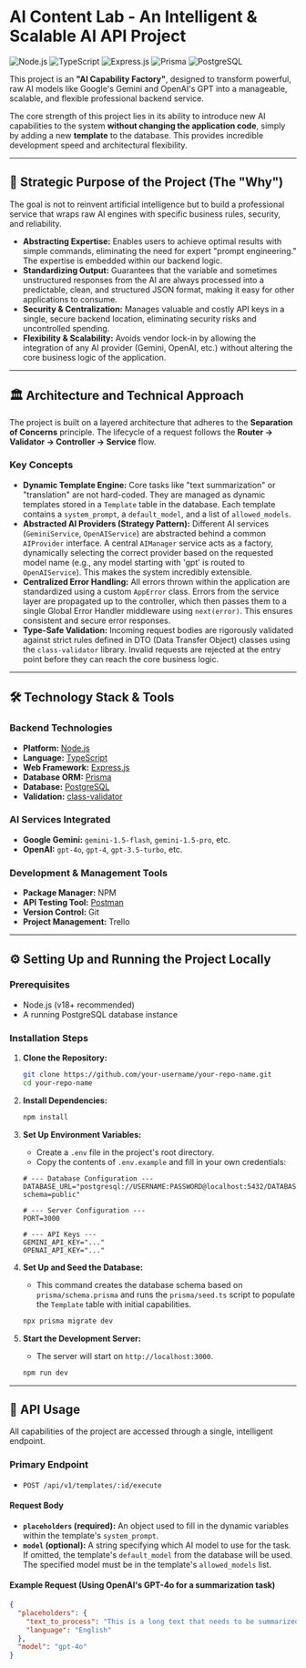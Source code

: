 # AI Content Lab - An Intelligent & Scalable AI API Project

![Node.js](https://img.shields.io/badge/Node.js-339933?style=for-the-badge&logo=nodedotjs&logoColor=white) ![TypeScript](https://img.shields.io/badge/TypeScript-3178C6?style=for-the-badge&logo=typescript&logoColor=white) ![Express.js](https://img.shields.io/badge/Express.js-000000?style=for-the-badge&logo=express&logoColor=white) ![Prisma](https://img.shields.io/badge/Prisma-2D3748?style=for-the-badge&logo=prisma&logoColor=white) ![PostgreSQL](https://img.shields.io/badge/PostgreSQL-4169E1?style=for-the-badge&logo=postgresql&logoColor=white)

This project is an **"AI Capability Factory"**, designed to transform powerful, raw AI models like Google's Gemini and OpenAI's GPT into a manageable, scalable, and flexible professional backend service.

The core strength of this project lies in its ability to introduce new AI capabilities to the system **without changing the application code**, simply by adding a new **template** to the database. This provides incredible development speed and architectural flexibility.

---

## 🚀 Strategic Purpose of the Project (The "Why")

The goal is not to reinvent artificial intelligence but to build a professional service that wraps raw AI engines with specific business rules, security, and reliability.

-   **Abstracting Expertise:** Enables users to achieve optimal results with simple commands, eliminating the need for expert "prompt engineering." The expertise is embedded within our backend logic.
-   **Standardizing Output:** Guarantees that the variable and sometimes unstructured responses from the AI are always processed into a predictable, clean, and structured JSON format, making it easy for other applications to consume.
-   **Security & Centralization:** Manages valuable and costly API keys in a single, secure backend location, eliminating security risks and uncontrolled spending.
-   **Flexibility & Scalability:** Avoids vendor lock-in by allowing the integration of any AI provider (Gemini, OpenAI, etc.) without altering the core business logic of the application.

---

## 🏛️ Architecture and Technical Approach

The project is built on a layered architecture that adheres to the **Separation of Concerns** principle. The lifecycle of a request follows the **Router -> Validator -> Controller -> Service** flow.

### Key Concepts

-   **Dynamic Template Engine:** Core tasks like "text summarization" or "translation" are not hard-coded. They are managed as dynamic templates stored in a `Template` table in the database. Each template contains a `system_prompt`, a `default_model`, and a list of `allowed_models`.
-   **Abstracted AI Providers (Strategy Pattern):** Different AI services (`GeminiService`, `OpenAIService`) are abstracted behind a common `AIProvider` interface. A central `AIManager` service acts as a factory, dynamically selecting the correct provider based on the requested model name (e.g., any model starting with 'gpt' is routed to `OpenAIService`). This makes the system incredibly extensible.
-   **Centralized Error Handling:** All errors thrown within the application are standardized using a custom `AppError` class. Errors from the service layer are propagated up to the controller, which then passes them to a single Global Error Handler middleware using `next(error)`. This ensures consistent and secure error responses.
-   **Type-Safe Validation:** Incoming request bodies are rigorously validated against strict rules defined in DTO (Data Transfer Object) classes using the `class-validator` library. Invalid requests are rejected at the entry point before they can reach the core business logic.

---

## 🛠️ Technology Stack & Tools

### Backend Technologies
-   **Platform:** [Node.js](https://nodejs.org/)
-   **Language:** [TypeScript](https://www.typescriptlang.org/)
-   **Web Framework:** [Express.js](https://expressjs.com/)
-   **Database ORM:** [Prisma](https://www.prisma.io/)
-   **Database:** [PostgreSQL](https://www.postgresql.org/)
-   **Validation:** [class-validator](https://github.com/typestack/class-validator)

### AI Services Integrated
-   **Google Gemini:** `gemini-1.5-flash`, `gemini-1.5-pro`, etc.
-   **OpenAI:** `gpt-4o`, `gpt-4`, `gpt-3.5-turbo`, etc.

### Development & Management Tools
-   **Package Manager:** NPM
-   **API Testing Tool:** [Postman](https://www.postman.com/)
-   **Version Control:** Git
-   **Project Management:** Trello

---

## ⚙️ Setting Up and Running the Project Locally

### Prerequisites
-   Node.js (v18+ recommended)
-   A running PostgreSQL database instance

### Installation Steps

1.  **Clone the Repository:**
    ```bash
    git clone https://github.com/your-username/your-repo-name.git
    cd your-repo-name
    ```

2.  **Install Dependencies:**
    ```bash
    npm install
    ```

3.  **Set Up Environment Variables:**
    -   Create a `.env` file in the project's root directory.
    -   Copy the contents of `.env.example` and fill in your own credentials:
    ```env
    # --- Database Configuration ---
    DATABASE_URL="postgresql://USERNAME:PASSWORD@localhost:5432/DATABASE_NAME?schema=public"
    
    # --- Server Configuration ---
    PORT=3000
    
    # --- API Keys ---
    GEMINI_API_KEY="..."
    OPENAI_API_KEY="..."
    ```

4.  **Set Up and Seed the Database:**
    -   This command creates the database schema based on `prisma/schema.prisma` and runs the `prisma/seed.ts` script to populate the `Template` table with initial capabilities.
    ```bash
    npx prisma migrate dev
    ```

5.  **Start the Development Server:**
    -   The server will start on `http://localhost:3000`.
    ```bash
    npm run dev
    ```
---

## 📖 API Usage

All capabilities of the project are accessed through a single, intelligent endpoint.

### Primary Endpoint

-   `POST /api/v1/templates/:id/execute`

#### Request Body
-   **`placeholders` (required):** An object used to fill in the dynamic variables within the template's `system_prompt`.
-   **`model` (optional):** A string specifying which AI model to use for the task. If omitted, the template's `default_model` from the database will be used. The specified model must be in the template's `allowed_models` list.

#### Example Request (Using OpenAI's GPT-4o for a summarization task)
```json
{
  "placeholders": {
    "text_to_process": "This is a long text that needs to be summarized by the AI.",
    "language": "English"
  },
  "model": "gpt-4o"
}
